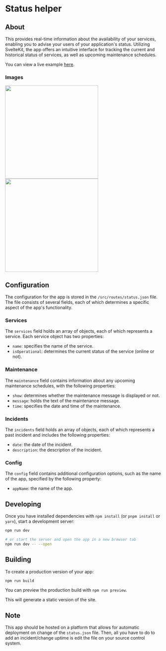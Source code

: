 # Status helper

## About

This provides real-time information about the availability of your services, enabling you to advise your users of your application's status. Utilizing SvelteKit, the app offers an intuitive interface for tracking the current and historical status of services, as well as upcoming maintenance schedules.

You can view a live example [here](https://gubareve-statusapp-demo.vercel.app/).

### Images

<img src="https://user-images.githubusercontent.com/24500411/216223631-c25f6c14-4c97-46fa-b496-cb8d291da272.png" width="300">
<img src="https://user-images.githubusercontent.com/24500411/216223656-d15f88e8-3eb1-437e-9c1d-25b0195103d6.png" width="300">

## Configuration

The configuration for the app is stored in the `/src/routes/status.json` file. The file consists of several fields, each of which determines a specific aspect of the app's functionality. 

### Services 
The `services` field holds an array of objects, each of which represents a service. Each service object has two properties:
- `name`: specifies the name of the service.
- `isOperational`: determines the current status of the service (online or not).

### Maintenance 
The `maintenance` field contains information about any upcoming maintenance schedules, with the following properties:
- `show`: determines whether the maintenance message is displayed or not.
- `message`: holds the text of the maintenance message.
- `time`: specifies the date and time of the maintenance.

### Incidents 
The `incidents` field holds an array of objects, each of which represents a past incident and includes the following properties:
- `date`: the date of the incident.
- `description`: the description of the incident.

### Config
The `config` field contains additional configuration options, such as the name of the app, specified by the following property:
- `appName`: the name of the app.


## Developing

Once you have installed dependencies with `npm install` (or `pnpm install` or `yarn`), start a development server:

```bash
npm run dev

# or start the server and open the app in a new browser tab
npm run dev -- --open
```

## Building

To create a production version of your app:

```bash
npm run build
```

You can preview the production build with `npm run preview`.

This will generate a static version of the site.

## Note

This app should be hosted on a platform that allows for automatic deployment on change of the `status.json` file. Then, all you have to do to add an incident/change uptime is edit the file on your source control system.
